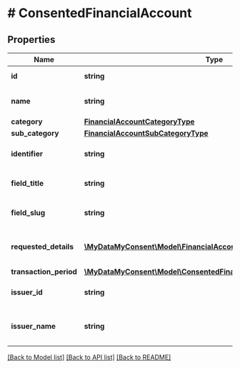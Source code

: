 # # ConsentedFinancialAccount

## Properties

Name | Type | Description | Notes
------------ | ------------- | ------------- | -------------
**id** | **string** | Financial account id. |
**name** | **string** | Financial account name. |
**category** | [**FinancialAccountCategoryType**](FinancialAccountCategoryType.md) |  |
**sub_category** | [**FinancialAccountSubCategoryType**](FinancialAccountSubCategoryType.md) |  |
**identifier** | **string** | Financial account identifier. |
**field_title** | **string** | Financial account field title. |
**field_slug** | **string** | Financial account field slug. |
**requested_details** | [**\MyDataMyConsent\Model\FinancialAccountDetailsRequired[]**](FinancialAccountDetailsRequired.md) | Requested financial account details. |
**transaction_period** | [**\MyDataMyConsent\Model\ConsentedFinancialAccountTransactionPeriod**](ConsentedFinancialAccountTransactionPeriod.md) |  | [optional]
**issuer_id** | **string** | Financial account issuer id. |
**issuer_name** | **string** | Financial account issuer name. |

[[Back to Model list]](../../README.md#models) [[Back to API list]](../../README.md#endpoints) [[Back to README]](../../README.md)
